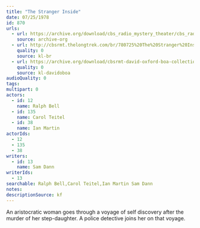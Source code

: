 ```yaml
---
title: "The Stranger Inside"
date: 07/25/1978
id: 870
urls: 
  - url: https://archive.org/download/cbs_radio_mystery_theater/cbs_radio_mystery_theater-0851-0900.zip/cbs_radio_mystery_theater-0851-0900%2Fcbsrmt_0870_the_stranger_inside.mp3
    source: archive-org
  - url: http://cbsrmt.thelongtrek.com/br/780725%20The%20Stranger%20Inside%20-%20WBBM.mp3
    quality: 0
    source: kl-br
  - url: https://archive.org/download/cbsrmt-david-oxford-boa-collection/CBSRMT-780725-0870-The-Stranger-Inside-(128-48)_WBBM-JE-{BoA}.mp3
    quality: 0
    source: kl-davidoboa
audioQuality: 0
tags: 
multipart: 0
actors:  
  - id: 12
    name: Ralph Bell  
  - id: 135
    name: Carol Teitel  
  - id: 38
    name: Ian Martin
actorIds:  
  - 12  
  - 135  
  - 38
writers:  
  - id: 13
    name: Sam Dann
writerIds:  
  - 13
searchable: Ralph Bell,Carol Teitel,Ian Martin Sam Dann
notes: 
descriptionSource: kf
---
```

An aristocratic woman goes through a voyage of self discovery after the murder of her step-daughter. A police detective joins her on that voyage.